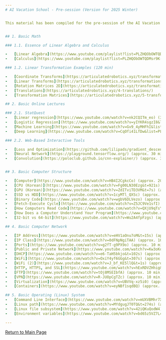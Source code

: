 ```yaml
---
# AI Vacation School - Pre-session (Version for 2025 Winter)


This material has been compiled for the pre-session of the AI Vacation School. Students who pass the qualification test are required to study this material for about two weeks after the semesters' exam. On the first day of the main program, their achievement will be evaluated through a quiz. The material has been carefully curated over four years with input from numerous TAs and participants who have completed the program. The content includes both videos and reading materials, with approximately 20+ hours of video playback time, while the total study time required is estimated at 50+ hours.


## 1. Basic Math

### 1.1. Essence of Linear Algebra and Calculus

-   [Linear Algebra](https://www.youtube.com/playlist?list=PLZHQObOWTQDPD3MizzM2xVFitgF8hE_ab) (180 min)
-   [Calculus](https://www.youtube.com/playlist?list=PLZHQObOWTQDMsr9K-rj53DwVRMYO3t5Yr) (190 min)

### 1.2. Linear Transformation Examples (120 min)

-   [Coordinate Transforms](https://articulatedrobotics.xyz/transformations-1-coordinate_transforms/)
-   [Linear Transforms](https://articulatedrobotics.xyz/transformations-2-linear_transforms/)
-   [Rotation Matrices 2D](https://articulatedrobotics.xyz/transformations-3-rotation_matrices_2d/)
-   [Translations](https://articulatedrobotics.xyz/4-translations/)
-   [Transformation Matrices](https://articulatedrobotics.xyz/5-transformation_matrices/)

## 2. Basic Online Lectures

### 2.1. StatQuest
-   [Linear regression](https://www.youtube.com/watch?v=nk2CQITm_eo) (30 min)
-   [Logistic Regression](https://www.youtube.com/watch?v=yIYKR4sgzI8&list=PLblh5JKOoLUKxzEP5HA2d-Li7IJkHfXSe) (until lecture 6, 80 min)
-   [Machine Learning](https://www.youtube.com/watch?v=Gv9_4yMHFhI&list=PLblh5JKOoLUICTaGLRoHQDuF_7q2GfuJF) (until lecture 7, 60 min)
-   [Deep Learning](https://www.youtube.com/watch?v=CqOfi41LfDw&list=PLblh5JKOoLUIxGDQs4LFFD--41Vzf-ME1) (lecture 1-14 & 19-23, 270 min)

### 2.2. Web-Based Interactive Tools

-   [Loss and Optimization](https://github.com/lilipads/gradient_descent_viz) (approx. 60 min)
-   [Neural Network](https://playground.tensorflow.org/) (approx. 30 min)
-   [Convolution](https://poloclub.github.io/cnn-explainer/) (approx. 30 min)


## 3. Basic Computer Structure

-   [Computer](https://www.youtube.com/watch?v=HB4I2CgkcCo) (approx. 20 min)
-   [CPU (Korean)](https://www.youtube.com/watch?v=Fg00LN30Ezg&t=921s) (approx. 20 min)
-   [GPU (Korean)](https://www.youtube.com/watch?v=ZdITviTD3VM&t=7s) (approx. 10 min)
-   [SSD vs HDD](https://www.youtube.com/watch?v=1cyMTl_QXSc) (approx. 10 min)
-   [Binary Code](https://www.youtube.com/watch?v=wgbV6DLVezo) (approx. 10 min)
-   [Fetch-Execute Cycle](https://www.youtube.com/watch?v=Z5JC9Ve1sfI) (approx. 10 min)
-   [How Computers Read Code](https://www.youtube.com/watch?v=QXjU9qTsYCc) (approx. 10 min)
-   [How Does a Computer Understand Your Program](https://www.youtube.com/watch?v=3wuMRPhSNd0) (approx. 10 min)
-   [32-bit vs 64-bit](https://www.youtube.com/watch?v=Wu2A4fpFzgs) (approx. 10 min)

## 4. Basic Computer Network

-   [IP Address](https://www.youtube.com/watch?v=eHV1aOnu7oM&t=15s) (approx. 10 min)
-   [IP Class](https://www.youtube.com/watch?v=0dFNpNgiTAA) (approx. 10 min)
-   [Ports](https://www.youtube.com/watch?v=g2fT-g9PX9o) (approx. 10 min)
-   [Public and Private Network](https://www.youtube.com/watch?v=Kw3oKqf-m48) (approx. 10 min)
-   [DHCP](https://www.youtube.com/watch?v=e6-TaH5bkjo&t=102s) (approx. 10 min)
-   [WiFi](https://www.youtube.com/watch?v=OxiY4yf6GGg&t=307s) (approx. 10 min)
-   [WiFi (2)](https://www.youtube.com/watch?v=J_bf_KE5llQ&t=1s) (approx. 10 min)
-   [HTTP, HTTPS, and SSL](https://www.youtube.com/watch?v=hExRDVZHhig&t=308s) (approx. 10 min)
-   [FTP](https://www.youtube.com/watch?v=tOj8MSEIbfA) (approx. 10 min)
-   [VPN](https://www.youtube.com/watch?v=R-JUOpCgTZc) (approx. 10 min)
-   [Virtualization](https://www.youtube.com/watch?v=UBVVq-xz5i0) (approx. 10 min)
-   [Containers](https://www.youtube.com/watch?v=eyNBf1sqdBQ) (approx. 10 min)

## 5. Basic Operating (Linux) System
-   [Command Line Interface](https://www.youtube.com/watch?v=mUXVBMhr7Xg) (approx. 10 min)
-   [Linux path](https://www.youtube.com/watch?v=MYdgugJT0TQ&t=274s) (approx. 10 min)
-   [Linux file subsystem](https://www.youtube.com/watch?v=42iQKuQodW4) (approx. 10 min)
-   [Environment variables](https://www.youtube.com/watch?v=bd65z5VZ7L4) (approx. 10 min)

---
```

[Return to Main Page](./readme.md)


